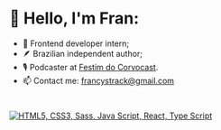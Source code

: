 # 💫 Hello, I'm Fran:
- 🌱 Frontend developer intern;
- 🪶 Brazilian independent author;
- 🎙️ Podcaster at <a href="http://bit.ly/corvocast" target="_blank">Festim do Corvocast</a>.
- 📫 Contact me: francystrack@gmail.com



#
[![HTML5, CSS3, Sass, Java Script, React, Type Script](https://skillicons.dev/icons?i=html,css,sass,js,react,ts)](https://skillicons.dev)
